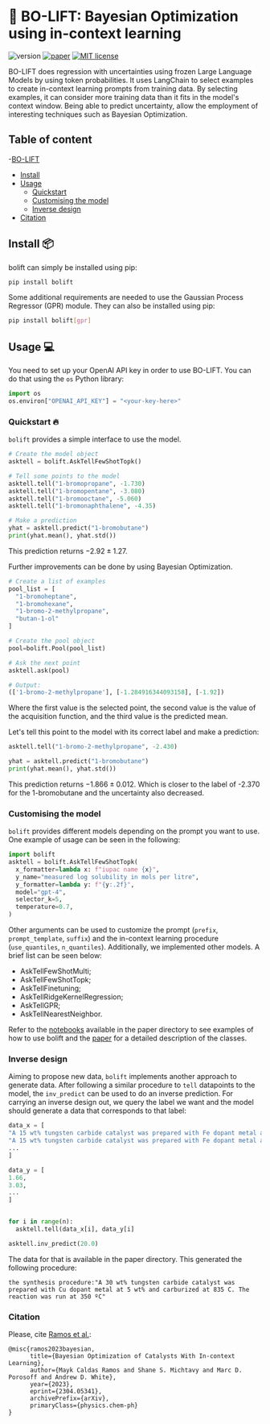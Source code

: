 # 🤖 BO-LIFT: Bayesian Optimization using in-context learning


![version](https://img.shields.io/badge/version-0.0.1-brightgreen)
[![paper](https://img.shields.io/badge/paper-arXiv-red)](#)
[![MIT license](https://img.shields.io/badge/License-MIT-blue.svg)](https://lbesson.mit-license.org/)


BO-LIFT does regression with uncertainties using frozen Large Language Models by using token probabilities.
It uses LangChain to select examples to create in-context learning prompts from training data.
By selecting examples, it can consider more training data than it fits in the model's context window.
Being able to predict uncertainty, allow the employment of interesting techniques such as Bayesian Optimization.

## Table of content
-[BO-LIFT](#-bo-lift-bayesian-optimization-using-in-context-learning)
  - [Install](#install-)
  - [Usage](#usage-)
    - [Quickstart](#quickstart-)
    - [Customising the model](#customising-the-model)
    - [Inverse design](#inverse-design)
  - [Citation](#citation)

## Install 📦

bolift can simply be installed using pip:

```bash
pip install bolift
```

Some additional requirements are needed to use the Gaussian Process Regressor (GPR) module.
They can also be installed using pip:

```bash
pip install bolift[gpr]
```

## Usage 💻

You need to set up your OpenAI API key in order to use BO-LIFT.
You can do that using the `os` Python library:

```py
import os
os.environ["OPENAI_API_KEY"] = "<your-key-here>"
```

### Quickstart 🔥

`bolift` provides a simple interface to use the model.
```py
# Create the model object
asktell = bolift.AskTellFewShotTopk()

# Tell some points to the model
asktell.tell("1-bromopropane", -1.730)
asktell.tell("1-bromopentane", -3.080)
asktell.tell("1-bromooctane", -5.060)
asktell.tell("1-bromonaphthalene", -4.35)

# Make a prediction
yhat = asktell.predict("1-bromobutane")
print(yhat.mean(), yhat.std())
```
This prediction returns $-2.92 \pm 1.27$.

Further improvements can be done by using Bayesian Optimization.
```py
# Create a list of examples
pool_list = [
  "1-bromoheptane",
  "1-bromohexane",
  "1-bromo-2-methylpropane",
  "butan-1-ol"
]

# Create the pool object
pool=bolift.Pool(pool_list)

# Ask the next point
asktell.ask(pool)

# Output:
(['1-bromo-2-methylpropane'], [-1.284916344093158], [-1.92])

```
Where the first value is the selected point, the second value is the value of the acquisition function, and the third value is the predicted mean.

Let's tell this point to the model with its correct label and make a prediction:
```py
asktell.tell("1-bromo-2-methylpropane", -2.430)

yhat = asktell.predict("1-bromobutane")
print(yhat.mean(), yhat.std())
```

This prediction returns $-1.866 \pm 0.012$.
Which is closer to the label of -2.370 for the 1-bromobutane and the uncertainty also decreased.

### Customising the model

`bolift` provides different models depending on the prompt you want to use.
One example of usage can be seen in the following:

```py
import bolift
asktell = bolift.AskTellFewShotTopk(
  x_formatter=lambda x: f"iupac name {x}",
  y_name="measured log solubility in mols per litre",
  y_formatter=lambda y: f"{y:.2f}",
  model="gpt-4",
  selector_k=5,
  temperature=0.7,
)
```
Other arguments can be used to customize the prompt (`prefix`, `prompt_template`, `suffix`) and the in-context learning procedure (`use_quantiles`, `n_quantiles`).
Additionally, we implemented other models. A brief list can be seen below:
- AskTellFewShotMulti;
- AskTellFewShotTopk;
- AskTellFinetuning;
- AskTellRidgeKernelRegression;
- AskTellGPR;
- AskTellNearestNeighbor.

Refer to the [notebooks](https://github.com/ur-whitelab/BO-LIFT/tree/main/paper) available in the paper directory to see examples of how to use bolift and the [paper](https://arxiv.org/abs/2304.05341) for a detailed description of the classes.

### Inverse design

Aiming to propose new data, `bolift` implements another approach to generate data.
After following a similar procedure to `tell` datapoints to the model, the `inv_predict` can be used to do an inverse prediction.
For carrying an inverse design out, we query the label we want and the model should generate a data that corresponds to that label:

```py
data_x = [
"A 15 wt% tungsten carbide catalyst was prepared with Fe dopant metal at 0.5 wt% and carburized at 835 °C. The reaction was run at 280 °C, resulting in a CO yield of",
"A 15 wt% tungsten carbide catalyst was prepared with Fe dopant metal at 0.5 wt% and carburized at 835 °C. The reaction was run at 350 °C, resulting in a CO yield of",
...
]

data_y = [
1.66,
3.03,
...
]


for i in range(n):
  asktell.tell(data_x[i], data_y[i]

asktell.inv_predict(20.0)
```
The data for that is available in the paper directory.
This generated the following procedure:
```
the synthesis procedure:"A 30 wt% tungsten carbide catalyst was prepared with Cu dopant metal at 5 wt% and carburized at 835 C. The reaction was run at 350 ºC"
```

### Citation

Please, cite [Ramos et al.](https://arxiv.org/abs/2304.05341):
```
@misc{ramos2023bayesian,
      title={Bayesian Optimization of Catalysts With In-context Learning}, 
      author={Mayk Caldas Ramos and Shane S. Michtavy and Marc D. Porosoff and Andrew D. White},
      year={2023},
      eprint={2304.05341},
      archivePrefix={arXiv},
      primaryClass={physics.chem-ph}
}
```
